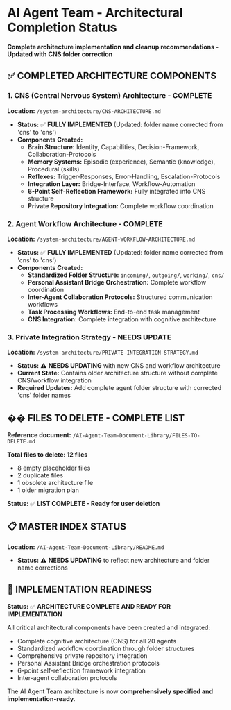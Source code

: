 # **AI Agent Team - Architectural Completion Status**
**Complete architecture implementation and cleanup recommendations - Updated with CNS folder correction**

## **✅ COMPLETED ARCHITECTURE COMPONENTS**

### **1. CNS (Central Nervous System) Architecture - COMPLETE**
**Location:** `/system-architecture/CNS-ARCHITECTURE.md`
- **Status:** ✅ **FULLY IMPLEMENTED** (Updated: folder name corrected from 'cns' to 'cns')
- **Components Created:**
  - **Brain Structure:** Identity, Capabilities, Decision-Framework, Collaboration-Protocols
  - **Memory Systems:** Episodic (experience), Semantic (knowledge), Procedural (skills)
  - **Reflexes:** Trigger-Responses, Error-Handling, Escalation-Protocols
  - **Integration Layer:** Bridge-Interface, Workflow-Automation
  - **6-Point Self-Reflection Framework:** Fully integrated into CNS structure
  - **Private Repository Integration:** Complete workflow coordination

### **2. Agent Workflow Architecture - COMPLETE**
**Location:** `/system-architecture/AGENT-WORKFLOW-ARCHITECTURE.md`
- **Status:** ✅ **FULLY IMPLEMENTED** (Updated: folder name corrected from 'cns' to 'cns')
- **Components Created:**
  - **Standardized Folder Structure:** `incoming/`, `outgoing/`, `working/`, `cns/`
  - **Personal Assistant Bridge Orchestration:** Complete workflow coordination
  - **Inter-Agent Collaboration Protocols:** Structured communication workflows
  - **Task Processing Workflows:** End-to-end task management
  - **CNS Integration:** Complete integration with cognitive architecture

### **3. Private Integration Strategy - NEEDS UPDATE**
**Location:** `/system-architecture/PRIVATE-INTEGRATION-STRATEGY.md`
- **Status:** ⚠️ **NEEDS UPDATING** with new CNS and workflow architecture
- **Current State:** Contains older architecture structure without complete CNS/workflow integration
- **Required Updates:** Add complete agent folder structure with corrected 'cns' folder names

## **��️ FILES TO DELETE - COMPLETE LIST**
**Reference document:** `/AI-Agent-Team-Document-Library/FILES-TO-DELETE.md`

**Total files to delete: 12 files**
- 8 empty placeholder files
- 2 duplicate files  
- 1 obsolete architecture file
- 1 older migration plan

**Status:** ✅ **LIST COMPLETE - Ready for user deletion**

## **📋 MASTER INDEX STATUS**
**Location:** `/AI-Agent-Team-Document-Library/README.md`
- **Status:** ⚠️ **NEEDS UPDATING** to reflect new architecture and folder name corrections

## **🎯 IMPLEMENTATION READINESS**
**Status:** ✅ **ARCHITECTURE COMPLETE AND READY FOR IMPLEMENTATION**

All critical architectural components have been created and integrated:
- Complete cognitive architecture (CNS) for all 20 agents
- Standardized workflow coordination through folder structures  
- Comprehensive private repository integration
- Personal Assistant Bridge orchestration protocols
- 6-point self-reflection framework integration
- Inter-agent collaboration protocols

The AI Agent Team architecture is now **comprehensively specified and implementation-ready**.
